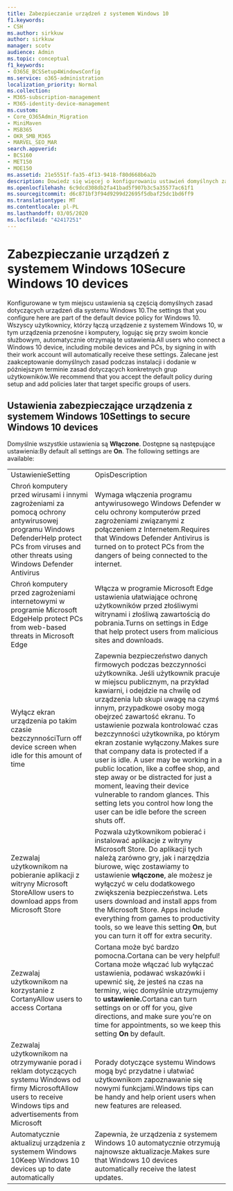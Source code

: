 ```yaml
---
title: Zabezpieczanie urządzeń z systemem Windows 10
f1.keywords:
- CSH
ms.author: sirkkuw
author: sirkkuw
manager: scotv
audience: Admin
ms.topic: conceptual
f1_keywords:
- O365E_BCSSetup4WindowsConfig
ms.service: o365-administration
localization_priority: Normal
ms.collection:
- M365-subscription-management
- M365-identity-device-management
ms.custom:
- Core_O365Admin_Migration
- MiniMaven
- MSB365
- OKR_SMB_M365
- MARVEL_SEO_MAR
search.appverid:
- BCS160
- MET150
- MOE150
ms.assetid: 21e5551f-fa35-4f13-9418-f80d668b6a2b
description: Dowiedz się więcej o konfigurowaniu ustawień domyślnych zasad urządzenia, które każde urządzenie z systemem Windows 10 otrzyma po zalogowaniu się na swoje konto służbowe lub szkolne.
ms.openlocfilehash: 6c9dcd308db2fa41bad5f907b3c5a35577ac61f1
ms.sourcegitcommit: d6c871bf3f94d9299d22695f5dbaf25dc1bd6ff9
ms.translationtype: MT
ms.contentlocale: pl-PL
ms.lasthandoff: 03/05/2020
ms.locfileid: "42417251"
---
```

# <a name="secure-windows-10-devices"></a><span data-ttu-id="4948a-103">Zabezpieczanie urządzeń z systemem Windows 10</span><span class="sxs-lookup"><span data-stu-id="4948a-103">Secure Windows 10 devices</span></span>

<span data-ttu-id="4948a-104">Konfigurowane w tym miejscu ustawienia są częścią domyślnych zasad dotyczących urządzeń dla systemu Windows 10.</span><span class="sxs-lookup"><span data-stu-id="4948a-104">The settings that you configure here are part of the default device policy for Windows 10.</span></span> <span data-ttu-id="4948a-105">Wszyscy użytkownicy, którzy łączą urządzenie z systemem Windows 10, w tym urządzenia przenośne i komputery, logując się przy swoim koncie służbowym, automatycznie otrzymają te ustawienia.</span><span class="sxs-lookup"><span data-stu-id="4948a-105">All users who connect a Windows 10 device, including mobile devices and PCs, by signing in with their work account will automatically receive these settings.</span></span> <span data-ttu-id="4948a-106">Zalecane jest zaakceptowanie domyślnych zasad podczas instalacji i dodanie w późniejszym terminie zasad dotyczących konkretnych grup użytkowników.</span><span class="sxs-lookup"><span data-stu-id="4948a-106">We recommend that you accept the default policy during setup and add policies later that target specific groups of users.</span></span>
  
## <a name="settings-to-secure-windows-10-devices"></a><span data-ttu-id="4948a-107">Ustawienia zabezpieczające urządzenia z systemem Windows 10</span><span class="sxs-lookup"><span data-stu-id="4948a-107">Settings to secure Windows 10 devices</span></span>

<span data-ttu-id="4948a-p102">Domyślnie wszystkie ustawienia są **Włączone**. Dostępne są następujące ustawienia:</span><span class="sxs-lookup"><span data-stu-id="4948a-p102">By default all settings are **On**. The following settings are available:</span></span>
  
|||
|:-----|:-----|
|<span data-ttu-id="4948a-110">Ustawienie</span><span class="sxs-lookup"><span data-stu-id="4948a-110">Setting</span></span>  <br/> |<span data-ttu-id="4948a-111">Opis</span><span class="sxs-lookup"><span data-stu-id="4948a-111">Description</span></span>  <br/> |
|<span data-ttu-id="4948a-112">Chroń komputery przed wirusami i innymi zagrożeniami za pomocą ochrony antywirusowej programu Windows Defender</span><span class="sxs-lookup"><span data-stu-id="4948a-112">Help protect PCs from viruses and other threats using Windows Defender Antivirus</span></span>  <br/> |<span data-ttu-id="4948a-113">Wymaga włączenia programu antywirusowego Windows Defender w celu ochrony komputerów przed zagrożeniami związanymi z połączeniem z Internetem.</span><span class="sxs-lookup"><span data-stu-id="4948a-113">Requires that Windows Defender Antivirus is turned on to protect PCs from the dangers of being connected to the internet.</span></span>  <br/> |
|<span data-ttu-id="4948a-114">Chroń komputery przed zagrożeniami internetowymi w programie Microsoft Edge</span><span class="sxs-lookup"><span data-stu-id="4948a-114">Help protect PCs from web-based threats in Microsoft Edge</span></span>  <br/> |<span data-ttu-id="4948a-115">Włącza w programie Microsoft Edge ustawienia ułatwiające ochronę użytkowników przed złośliwymi witrynami i złośliwą zawartością do pobrania.</span><span class="sxs-lookup"><span data-stu-id="4948a-115">Turns on settings in Edge that help protect users from malicious sites and downloads.</span></span>  <br/> |
|<span data-ttu-id="4948a-116">Wyłącz ekran urządzenia po takim czasie bezczynności</span><span class="sxs-lookup"><span data-stu-id="4948a-116">Turn off device screen when idle for this amount of time</span></span>  <br/> |<span data-ttu-id="4948a-p103">Zapewnia bezpieczeństwo danych firmowych podczas bezczynności użytkownika. Jeśli użytkownik pracuje w miejscu publicznym, na przykład kawiarni, i odejdzie na chwilę od urządzenia lub skupi uwagę na czymś innym, przypadkowe osoby mogą obejrzeć zawartość ekranu. To ustawienie pozwala kontrolować czas bezczynności użytkownika, po którym ekran zostanie wyłączony.</span><span class="sxs-lookup"><span data-stu-id="4948a-p103">Makes sure that company data is protected if a user is idle. A user may be working in a public location, like a coffee shop, and step away or be distracted for just a moment, leaving their device vulnerable to random glances. This setting lets you control how long the user can be idle before the screen shuts off.</span></span>  <br/> |
|<span data-ttu-id="4948a-120">Zezwalaj użytkownikom na pobieranie aplikacji z witryny Microsoft Store</span><span class="sxs-lookup"><span data-stu-id="4948a-120">Allow users to download apps from Microsoft Store</span></span>  <br/> |<span data-ttu-id="4948a-p104">Pozwala użytkownikom pobierać i instalować aplikacje z witryny Microsoft Store. Do aplikacji tych należą zarówno gry, jak i narzędzia biurowe, więc zostawiamy to ustawienie **włączone**, ale możesz je wyłączyć w celu dodatkowego zwiększenia bezpieczeństwa.  </span><span class="sxs-lookup"><span data-stu-id="4948a-p104">Lets users download and install apps from the Microsoft Store. Apps include everything from games to productivity tools, so we leave this setting **On**, but you can turn it off for extra security.  </span></span><br/> |
|<span data-ttu-id="4948a-123">Zezwalaj użytkownikom na korzystanie z Cortany</span><span class="sxs-lookup"><span data-stu-id="4948a-123">Allow users to access Cortana</span></span>  <br/> |<span data-ttu-id="4948a-124">Cortana może być bardzo pomocna.</span><span class="sxs-lookup"><span data-stu-id="4948a-124">Cortana can be very helpful!</span></span> <span data-ttu-id="4948a-125">Cortana może włączać lub wyłączać ustawienia, podawać wskazówki i upewnić się, że jesteś na czas na terminy, więc domyślnie utrzymujemy to **ustawienie.**</span><span class="sxs-lookup"><span data-stu-id="4948a-125">Cortana can turn settings on or off for you, give directions, and make sure you're on time for appointments, so we keep this setting **On** by default.</span></span>  <br/> |
|<span data-ttu-id="4948a-126">Zezwalaj użytkownikom na otrzymywanie porad i reklam dotyczących systemu Windows od firmy Microsoft</span><span class="sxs-lookup"><span data-stu-id="4948a-126">Allow users to receive Windows tips and advertisements from Microsoft</span></span>  <br/> |<span data-ttu-id="4948a-127">Porady dotyczące systemu Windows mogą być przydatne i ułatwiać użytkownikom zapoznawanie się nowymi funkcjami.</span><span class="sxs-lookup"><span data-stu-id="4948a-127">Windows tips can be handy and help orient users when new features are released.</span></span>  <br/> |
|<span data-ttu-id="4948a-128">Automatycznie aktualizuj urządzenia z systemem Windows 10</span><span class="sxs-lookup"><span data-stu-id="4948a-128">Keep Windows 10 devices up to date automatically</span></span>  <br/> |<span data-ttu-id="4948a-129">Zapewnia, że urządzenia z systemem Windows 10 automatycznie otrzymują najnowsze aktualizacje.</span><span class="sxs-lookup"><span data-stu-id="4948a-129">Makes sure that Windows 10 devices automatically receive the latest updates.</span></span>  <br/> |
   


